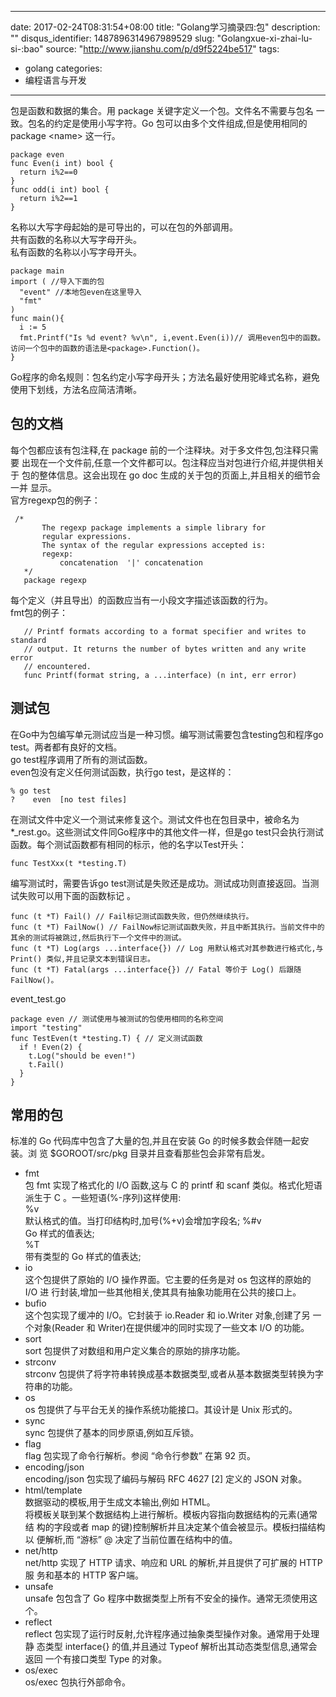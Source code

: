 
---
date: 2017-02-24T08:31:54+08:00
title: "Golang学习摘录四:包"
description: ""
disqus_identifier: 1487896314967989529
slug: "Golangxue-xi-zhai-lu-si-:bao"
source: "http://www.jianshu.com/p/d9f5224be517"
tags: 
- golang 
categories:
- 编程语言与开发
---

包是函数和数据的集合。用 package 关键字定义一个包。文件名不需要与包名
一致。包名的约定是使用小写字符。Go 包可以由多个文件组成,但是使用相同的
package \<name\> 这一行。

    package even
    func Even(i int) bool {
      return i%2==0
    }
    func odd(i int) bool {
      return i%2==1
    }

名称以大写字母起始的是可导出的，可以在包的外部调用。\
共有函数的名称以大写字母开头。\
私有函数的名称以小写字母开头。

    package main
    import ( //导入下面的包
      "event" //本地包even在这里导入
      "fmt"
    )
    func main(){
      i := 5
      fmt.Printf("Is %d event? %v\n", i,event.Even(i))// 调用even包中的函数。访问一个包中的函数的语法是<package>.Function()。
    }

Go程序的命名规则：包名约定小写字母开头；方法名最好使用驼峰式名称，避免使用下划线，方法名应简洁清晰。

包的文档
--------

每个包都应该有包注释,在 package
前的一个注释块。对于多文件包,包注释只需要
出现在一个文件前,任意一个文件都可以。包注释应当对包进行介绍,并提供相关于
包的整体信息。这会出现在 go doc
生成的关于包的页面上,并且相关的细节会一并 显示。\
官方regexp包的例子：

     /*
           The regexp package implements a simple library for
           regular expressions.
           The syntax of the regular expressions accepted is:
           regexp:
               concatenation  '|' concatenation
       */
       package regexp

每个定义（并且导出）的函数应当有一小段文字描述该函数的行为。\
fmt包的例子：

       // Printf formats according to a format specifier and writes to standard
       // output. It returns the number of bytes written and any write error
       // encountered.
       func Printf(format string, a ...interface) (n int, err error)

测试包
------

在Go中为包编写单元测试应当是一种习惯。编写测试需要包含testing包和程序go
test。两者都有良好的文档。\
go test程序调用了所有的测试函数。\
even包没有定义任何测试函数，执行go test，是这样的：

    % go test
    ?    even  [no test files]

在测试文件中定义一个测试来修复这个。测试文件也在包目录中，被命名为\*\_rest.go。这些测试文件同Go程序中的其他文件一样，但是go
test只会执行测试函数。每个测试函数都有相同的标示，他的名字以Test开头：

    func TestXxx(t *testing.T)

编写测试时，需要告诉go test测试是失败还是成功。测试成功则直接返回。当测
试失败可以用下面的函数标记 。

    func (t *T) Fail() // Fail标记测试函数失败，但仍然继续执行。
    func (t *T) FailNow() // FailNow标记测试函数失败，并且中断其执行。当前文件中的其余的测试将被跳过,然后执行下一个文件中的测试。
    func (t *T) Log(args ...interface{}) // Log 用默认格式对其参数进行格式化,与 Print() 类似,并且记录文本到错误日志。
    func (t *T) Fatal(args ...interface{}) // Fatal 等价于 Log() 后跟随 FailNow()。

event\_test.go

    package even // 测试使用与被测试的包使用相同的名称空间
    import "testing"
    func TestEven(t *testing.T) { // 定义测试函数
      if ! Even(2) { 
        t.Log("should be even!") 
        t.Fail() 
      }
    }

常用的包
--------

标准的 Go 代码库中包含了大量的包,并且在安装 Go
的时候多数会伴随一起安装。浏 览 \$GOROOT/src/pkg
目录并且查看那些包会非常有启发。

-   fmt\
    包 fmt 实现了格式化的 I/O 函数,这与 C 的 printf 和 scanf
    类似。格式化短语 派生于 C 。一些短语(%-序列)这样使用:\
    %v\
    默认格式的值。当打印结构时,加号(%+v)会增加字段名; %\#v\
    Go 样式的值表达;\
    %T\
    带有类型的 Go 样式的值表达;
-   io\
    这个包提供了原始的 I/O 操作界面。它主要的任务是对 os 包这样的原始的
    I/O 进 行封装,增加一些其他相关,使其具有抽象功能用在公共的接口上。
-   bufio\
    这个包实现了缓冲的 I/O。它封装于 io.Reader 和 io.Writer
    对象,创建了另 一个对象(Reader 和
    Writer)在提供缓冲的同时实现了一些文本 I/O 的功能。
-   sort\
    sort 包提供了对数组和用户定义集合的原始的排序功能。
-   strconv\
    strconv
    包提供了将字符串转换成基本数据类型,或者从基本数据类型转换为字
    符串的功能。
-   os\
    os 包提供了与平台无关的操作系统功能接口。其设计是 Unix 形式的。
-   sync\
    sync 包提供了基本的同步原语,例如互斥锁。
-   flag\
    flag 包实现了命令行解析。参阅 “命令行参数” 在第 92 页。
-   encoding/json\
    encoding/json 包实现了编码与解码 RFC 4627 [2] 定义的 JSON 对象。
-   html/template\
    数据驱动的模板,用于生成文本输出,例如 HTML。\
    将模板关联到某个数据结构上进行解析。模板内容指向数据结构的元素(通常结
    构的字段或者 map 的键)控制解析并且决定某个值会被显示。模板扫描结构以
    便解析,而 “游标” @ 决定了当前位置在结构中的值。
-   net/http\
    net/http 实现了 HTTP 请求、响应和 URL 的解析,并且提供了可扩展的 HTTP
    服 务和基本的 HTTP 客户端。
-   unsafe\
    unsafe 包包含了 Go
    程序中数据类型上所有不安全的操作。通常无须使用这个。
-   reflect\
    reflect
    包实现了运行时反射,允许程序通过抽象类型操作对象。通常用于处理静
    态类型 interface{} 的值,并且通过 Typeof
    解析出其动态类型信息,通常会返回 一个有接口类型 Type 的对象。
-   os/exec\
    os/exec 包执行外部命令。


